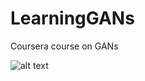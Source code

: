 # LearningGANs
Coursera course on GANs

![alt text]([https://github.com/mariakesa/LearningGANs/blob/main/imgs/gan2.png])
